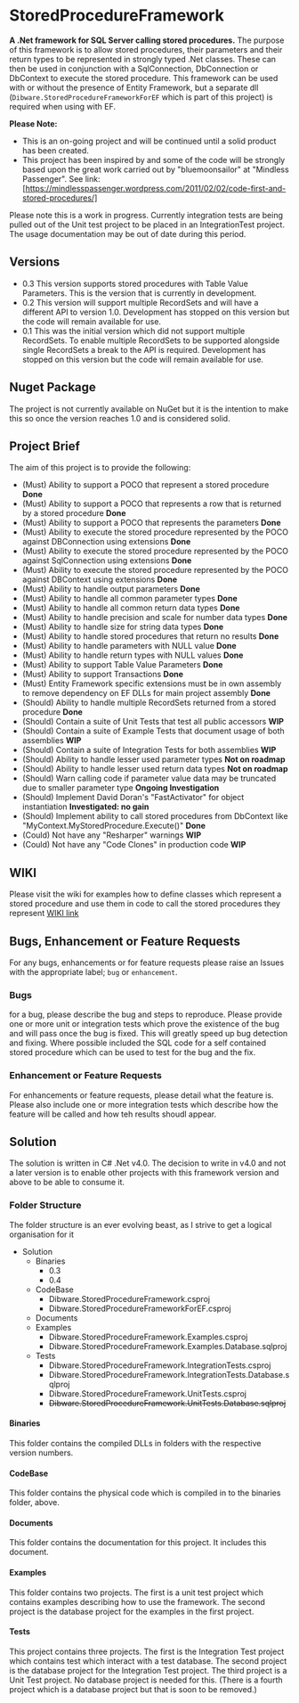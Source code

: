 # StoredProcedureFramework #
**A .Net framework for SQL Server calling stored procedures.**
The purpose of this framework is to allow stored procedures, their parameters and their return types to be represented in strongly typed .Net classes. These can then be used in conjunction with a SqlConnection, DbConnection or DbContext to execute the stored procedure. This framework can be used with or without the presence of Entity Framework, but a separate dll (`Dibware.StoredProcedureFrameworkForEF` which is part of this project) is required when using with EF.

**Please Note:**
* This is an on-going project and will be continued until a solid product has been created.
* This project has been inspired by and some of the code will be strongly based upon the great work carried out by "bluemoonsailor" at "Mindless Passenger". 
See link: [https://mindlesspassenger.wordpress.com/2011/02/02/code-first-and-stored-procedures/]

Please note this is a work in progress. Currently integration tests are being pulled out of the Unit test project to be placed in an IntegrationTest project. The usage documentation may be out of date during this period.

## Versions
* 0.3 This version supports stored procedures with Table Value Parameters. This is the version that is currently in development.
* 0.2 This version will support multiple RecordSets and will have a different API to version 1.0. Development has stopped on this version but the code will remain available for use.
* 0.1 This was the initial version which did not support multiple RecordSets. To enable multiple RecordSets to be supported alongside single RecordSets a break to the API is required. Development has stopped on this version but the code will remain available for use.

## Nuget Package
The project is not currently available on NuGet but it is the intention to make this so once the version reaches 1.0 and is considered solid.

## Project Brief ##
The aim of this project is to provide the following:
* (Must) Ability to support a POCO that represent a stored procedure  **Done**
* (Must) Ability to support a POCO that represents a row that is returned by a stored procedure  **Done**
* (Must) Ability to support a POCO that represents the parameters  **Done**
* (Must) Ability to execute the stored procedure represented by the POCO against DBConnection using extensions  **Done**
* (Must) Ability to execute the stored procedure represented by the POCO against SqlConnection using extensions **Done**
* (Must) Ability to execute the stored procedure represented by the POCO against DBContext using extensions **Done**
* (Must) Ability to handle output parameters **Done**
* (Must) Ability to handle all common parameter types **Done**
* (Must) Ability to handle all common return data types **Done**
* (Must) Ability to handle precision and scale for number data types **Done**
* (Must) Ability to handle size for string data types **Done**
* (Must) Ability to handle stored procedures that return no results **Done**
* (Must) Ability to handle parameters with NULL value **Done**
* (Must) Ability to handle return types with NULL values **Done**
* (Must) Ability to support Table Value Parameters **Done**
* (Must) Ability to support Transactions **Done**
* (Must) Entity Framework specific extensions must be in own assembly to remove dependency on EF DLLs for main project assembly **Done**
* (Should) Ability to handle multiple RecordSets returned from a stored procedure **Done**
* (Should) Contain a suite of Unit Tests that test all public accessors **WIP**
* (Should) Contain a suite of Example Tests that document usage of both assemblies **WIP**
* (Should) Contain a suite of Integration Tests for both assemblies **WIP**
* (Should) Ability to handle lesser used parameter types **Not on roadmap**
* (Should) Ability to handle lesser used return data types **Not on roadmap**
* (Should) Warn calling code if parameter value data may be truncated due to smaller parameter type **Ongoing Investigation**
* (Should) Implement David Doran's "FastActivator" for object instantiation **Investigated: no gain**
* (Should) Implement ability to call stored procedures from DbContext like "MyContext.MyStoredProcedure.Execute()" **Done**
* (Could) Not have any "Resharper" warnings **WIP**
* (Could) Not have any "Code Clones" in production code **WIP**

## WIKI
Please visit the wiki for examples how to define classes which represent a stored procedure and use them in code to call the stored procedures they represent [WIKI link](https://github.com/dibley1973/StoredProcedureFramework/wiki)

## Bugs, Enhancement or Feature Requests
For any bugs, enhancements or for feature  requests please raise an Issues with the appropriate label; `bug` or `enhancement`. 

### Bugs
for a bug, please describe the bug and steps to reproduce. Please provide one or more unit or integration tests which prove the existence of the bug and will pass once the bug is fixed. This will greatly speed up bug detection and fixing. Where possible included the SQL code for a self contained stored procedure which can be used to test for the bug and the fix.

### Enhancement or Feature Requests
For enhancements or feature requests, please detail what the feature is. Please also include one or more integration tests which describe how the feature will be called and how teh results shoudl appear.

## Solution
The solution is written in C# .Net v4.0. The decision to write in v4.0 and not a later version is to enable other projects with this framework version and above to be able to consume it.

### Folder Structure
The folder structure is an ever evolving beast, as I strive to get a logical organisation for it

* Solution
  + Binaries
    - 0.3
    - 0.4
  + CodeBase
    - Dibware.StoredProcedureFramework.csproj
    - Dibware.StoredProcedureFrameworkForEF.csproj
  + Documents
  + Examples
    - Dibware.StoredProcedureFramework.Examples.csproj
    - Dibware.StoredProcedureFramework.Examples.Database.sqlproj
  + Tests
    - Dibware.StoredProcedureFramework.IntegrationTests.csproj
    - Dibware.StoredProcedureFramework.IntegrationTests.Database.sqlproj
    - Dibware.StoredProcedureFramework.UnitTests.csproj
    - ~~Dibware.StoredProcedureFramework.UnitTests.Database.sqlproj~~

#### Binaries
This folder contains the compiled DLLs in folders with the respective version numbers.

#### CodeBase
This folder contains the physical code which is compiled in to the binaries folder, above.

#### Documents
This folder contains the documentation for this project. It includes this document.

#### Examples
This folder contains two projects. The first is a unit test project which contains examples describing how to use the framework. The second project is the database project for the examples in the first project.

#### Tests
This project contains three projects. The first is the Integration Test project which contains test which interact with a test database. The second project is the database project for the Integration Test project. The third project is a Unit Test project. No database project is needed for this. (There is a fourth project which is a database project but that is soon to be removed.)
